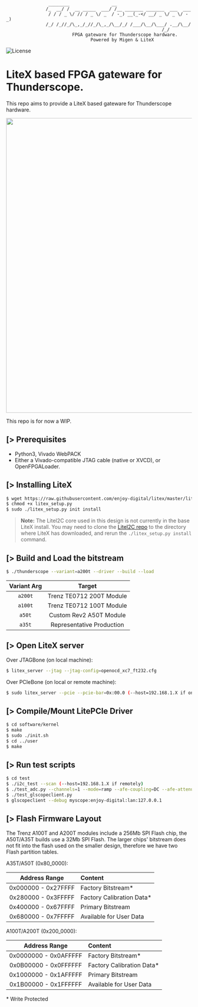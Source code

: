 ```
                ________                __
               /_  __/ /  __ _____  ___/ /__ _______ _______  ___  ___
                / / / _ \/ // / _ \/ _  / -_) __(_-</ __/ _ \/ _ \/ -_)
               /_/ /_//_/\_,_/_//_/\_,_/\__/_/ /___/\__/\___/ .__/\__/
                                                           /_/
                         FPGA gateware for Thunderscope hardware.
                                Powered by Migen & LiteX
```

![License](https://img.shields.io/badge/License-BSD%202--Clause-orange.svg)


LiteX based FPGA gateware for Thunderscope.
===========================================

This repo aims to provide a LiteX based gateware for Thunderscope hardware.

<p align="center"><img src="https://user-images.githubusercontent.com/1450143/179495534-4c54973b-9203-4893-9eaa-d9177413e9bf.png" width="800"></p>

This repo is for now a WIP.

[> Prerequisites
----------------
- Python3, Vivado WebPACK
- Either a Vivado-compatible JTAG cable (native or XVCD), or OpenFPGALoader.

[> Installing LiteX
-------------------
```sh
$ wget https://raw.githubusercontent.com/enjoy-digital/litex/master/litex_setup.py
$ chmod +x litex_setup.py
$ sudo ./litex_setup.py init install
```

> **Note:** The LiteI2C core used in this design is not currently in the base LiteX install.  You may need to clone the [LiteI2C repo](https://github.com/litex-hub/litei2c) to the directory where LiteX has downloaded, and rerun the `./litex_setup.py install` command.

[> Build and Load the bitstream
--------------------------------
```sh
$ ./thunderscope --variant=a200t --driver --build --load
```

| Variant Arg | Target                    |
| :---------: | :-----------------------: |
| `a200t`     | Trenz TE0712 200T Module  |
| `a100t`     | Trenz TE0712 100T Module  |
| `a50t`      | Custom Rev2 A50T Module   |
| `a35t`      | Representative Production |

[> Open LiteX server
--------------------
Over JTAGBone (on local machine):
```sh
$ litex_server --jtag --jtag-config=openocd_xc7_ft232.cfg
```
Over PCIeBone (on local or remote machine):
```sh
$ sudo litex_server --pcie --pcie-bar=0x:00.0 (--host=192.168.1.X if on remote machine)
```

[> Compile/Mount LitePCIe Driver
--------------------------------
```sh
$ cd software/kernel
$ make
$ sudo ./init.sh
$ cd ../user
$ make
```

[> Run test scripts
-------------------
```sh
$ cd test
$ ./i2c_test --scan (--host=192.168.1.X if remotely)
$ ./test_adc.py --channels=1 --mode=ramp --afe-coupling=DC --afe-attenuation=10X --pga-preamp=10 --pga-atten=10 --pga-bw=full --pga-offset=128
$ ./test_glscopeclient.py
$ glscopeclient --debug myscope:enjoy-digital:lan:127.0.0.1
```

[> Flash Firmware Layout
------------------------

The Trenz A100T and A200T modules include a 256Mb SPI Flash chip, the A50T/A35T builds use a 32Mb SPI Flash.  The larger chips' bitstream does not fit into the flash used on the smaller design, therefore we have two Flash partition tables.

A35T/A50T (0x80_0000):

| Address Range          | Content                   |
| :--------------------: | :-----------------        |
| 0x000000 - 0x27FFFF    | Factory Bitstream*        |
| 0x280000 - 0x3FFFFF    | Factory Calibration Data* |
| 0x400000 - 0x67FFFF    | Primary Bitstream         |
| 0x680000 - 0x7FFFFF    | Available for User Data   |

A100T/A200T (0x200_0000):

| Address Range          | Content                   |
| :--------------------: | :-----------------        |
| 0x0000000 - 0x0AFFFFF  | Factory Bitstream*        |
| 0x0B00000 - 0x0FFFFFF  | Factory Calibration Data* |
| 0x1000000 - 0x1AFFFFF  | Primary Bitstream         |
| 0x1B00000 - 0x1FFFFFF  | Available for User Data   |


\* Write Protected
